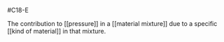 #C18-E 

The contribution to [[pressure]] in a [[material mixture]] due to a specific [[kind of material]] in that mixture.